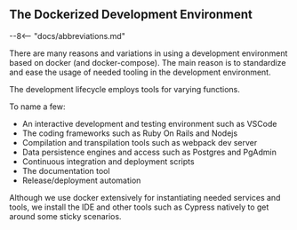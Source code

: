 ## The Dockerized Development Environment

--8<-- "docs/abbreviations.md"


There are many reasons and variations in using a development environment based on docker (and docker-compose). 
The main reason is to standardize and ease the usage of needed tooling in the development environment.  

The development lifecycle employs tools for varying functions.  

To name a few:
 
 * An interactive development and testing environment such as VSCode
 * The coding frameworks such as Ruby On Rails and Nodejs
 * Compilation and transpilation tools such as webpack dev server
 * Data persistence engines and access such as Postgres and PgAdmin
 * Continuous integration and deployment scripts
 * The documentation tool
 * Release/deployment automation 


Although we use docker extensively for instantiating needed services and tools, we install the IDE and other tools such as Cypress natively to get around some sticky scenarios. 


